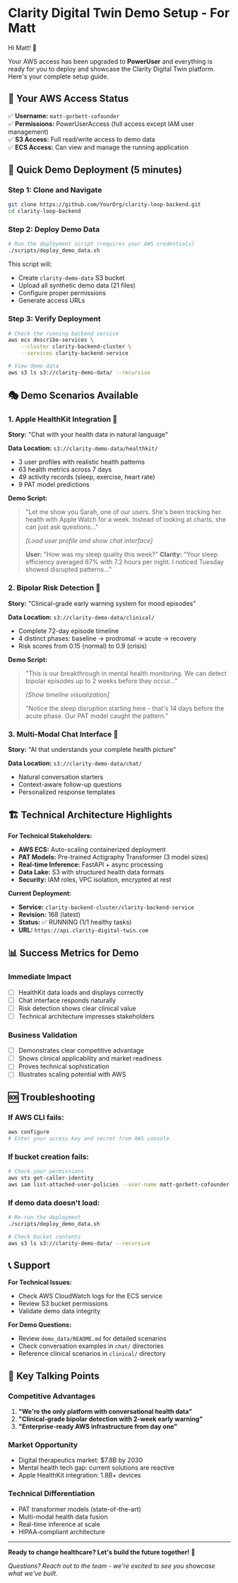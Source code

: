 # Clarity Digital Twin Demo Setup - For Matt

Hi Matt! 👋

Your AWS access has been upgraded to **PowerUser** and everything is ready for you to deploy and showcase the Clarity Digital Twin platform. Here's your complete setup guide.

## 🔐 **Your AWS Access Status**
✅ **Username:** `matt-gorbett-cofounder`  
✅ **Permissions:** PowerUserAccess (full access except IAM user management)  
✅ **S3 Access:** Full read/write access to demo data  
✅ **ECS Access:** Can view and manage the running application  

## 🚀 **Quick Demo Deployment (5 minutes)**

### Step 1: Clone and Navigate
```bash
git clone https://github.com/YourOrg/clarity-loop-backend.git
cd clarity-loop-backend
```

### Step 2: Deploy Demo Data
```bash
# Run the deployment script (requires your AWS credentials)
./scripts/deploy_demo_data.sh
```

This script will:
- Create `clarity-demo-data` S3 bucket
- Upload all synthetic demo data (21 files)
- Configure proper permissions
- Generate access URLs

### Step 3: Verify Deployment
```bash
# Check the running backend service
aws ecs describe-services \
    --cluster clarity-backend-cluster \
    --services clarity-backend-service

# View demo data
aws s3 ls s3://clarity-demo-data/ --recursive
```

## 🎭 **Demo Scenarios Available**

### 1. **Apple HealthKit Integration** 📱
**Story:** "Chat with your health data in natural language"

**Data Location:** `s3://clarity-demo-data/healthkit/`
- 3 user profiles with realistic health patterns
- 63 health metrics across 7 days  
- 49 activity records (sleep, exercise, heart rate)
- 9 PAT model predictions

**Demo Script:**
> "Let me show you Sarah, one of our users. She's been tracking her health with Apple Watch for a week. Instead of looking at charts, she can just ask questions..."
>
> *[Load user profile and show chat interface]*
>
> **User:** "How was my sleep quality this week?"
> **Clarity:** "Your sleep efficiency averaged 87% with 7.2 hours per night. I noticed Tuesday showed disrupted patterns..."

### 2. **Bipolar Risk Detection** 🧠
**Story:** "Clinical-grade early warning system for mood episodes"

**Data Location:** `s3://clarity-demo-data/clinical/`
- Complete 72-day episode timeline
- 4 distinct phases: baseline → prodromal → acute → recovery
- Risk scores from 0.15 (normal) to 0.9 (crisis)

**Demo Script:**
> "This is our breakthrough in mental health monitoring. We can detect bipolar episodes up to 2 weeks before they occur..."
>
> *[Show timeline visualization]*
>
> "Notice the sleep disruption starting here - that's 14 days before the acute phase. Our PAT model caught the pattern."

### 3. **Multi-Modal Chat Interface** 💬
**Story:** "AI that understands your complete health picture"

**Data Location:** `s3://clarity-demo-data/chat/`
- Natural conversation starters
- Context-aware follow-up questions
- Personalized response templates

## 🏗️ **Technical Architecture Highlights**

**For Technical Stakeholders:**
- **AWS ECS:** Auto-scaling containerized deployment
- **PAT Models:** Pre-trained Actigraphy Transformer (3 model sizes)
- **Real-time Inference:** FastAPI + async processing
- **Data Lake:** S3 with structured health data formats
- **Security:** IAM roles, VPC isolation, encrypted at rest

**Current Deployment:**
- **Service:** `clarity-backend-cluster/clarity-backend-service`
- **Revision:** 168 (latest)
- **Status:** ✅ RUNNING (1/1 healthy tasks)
- **URL:** `https://api.clarity-digital-twin.com`

## 📊 **Success Metrics for Demo**

### Immediate Impact
- [ ] HealthKit data loads and displays correctly
- [ ] Chat interface responds naturally
- [ ] Risk detection shows clear clinical value
- [ ] Technical architecture impresses stakeholders

### Business Validation
- [ ] Demonstrates clear competitive advantage
- [ ] Shows clinical applicability and market readiness
- [ ] Proves technical sophistication
- [ ] Illustrates scaling potential with AWS

## 🆘 **Troubleshooting**

### If AWS CLI fails:
```bash
aws configure
# Enter your access key and secret from AWS console
```

### If bucket creation fails:
```bash
# Check your permissions
aws sts get-caller-identity
aws iam list-attached-user-policies --user-name matt-gorbett-cofounder
```

### If demo data doesn't load:
```bash
# Re-run the deployment
./scripts/deploy_demo_data.sh

# Check bucket contents
aws s3 ls s3://clarity-demo-data/ --recursive
```

## 📞 **Support**

**For Technical Issues:**
- Check AWS CloudWatch logs for the ECS service
- Review S3 bucket permissions
- Validate demo data integrity

**For Demo Questions:**
- Review `demo_data/README.md` for detailed scenarios
- Check conversation examples in `chat/` directories
- Reference clinical scenarios in `clinical/` directory

## 🎯 **Key Talking Points**

### Competitive Advantages
1. **"We're the only platform with conversational health data"**
2. **"Clinical-grade bipolar detection with 2-week early warning"**  
3. **"Enterprise-ready AWS infrastructure from day one"**

### Market Opportunity
- Digital therapeutics market: $7.8B by 2030
- Mental health tech gap: current solutions are reactive
- Apple HealthKit integration: 1.8B+ devices

### Technical Differentiation
- PAT transformer models (state-of-the-art)
- Multi-modal health data fusion  
- Real-time inference at scale
- HIPAA-compliant architecture

---

**Ready to change healthcare? Let's build the future together!** 🚀

*Questions? Reach out to the team - we're excited to see you showcase what we've built.* 